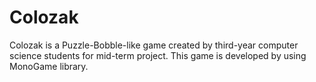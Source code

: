 # Colozak
Colozak is a Puzzle-Bobble-like game created by third-year computer science students for mid-term project. This game is developed by using MonoGame library.